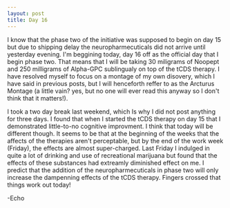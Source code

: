 ```yaml
---
layout: post
title: Day 16 
---
```

I know that the phase two of the initiative was supposed to begin on day 15 but due to shipping delay the neuropharmecuticals did not arrive until yesterday evening. I'm beggining today, day 16 off as the official day that I begin phase two. That means that I will be taking 30 miligrams of Noopept and 250 milligrams of Alpha-GPC sublingualy on top of the tCDS therapy. I have resolved myself to focus on a montage of my own disovery, which I have said in previous posts, but I will henceforth reffer to as the Arcturus Montage (a little vain? yes, but no one will ever read this anyway so I don't think that it matters!).

I took a two day break last weekend, which Is why I did not post anything for three days. I found that when I started the tCDS therapy on day 15 that I demonstrated little-to-no cognitive improvment. I think that today will be different though. It seems to be that at the beginning of the weeks that the affects of the therapies aren't perceptable, but by the end of the work week (Friday), the effects are almost super-charged. Last Friday I indulged in quite a lot of drinking and use of recreational marijuana but found that the effects of these substances had extreamly diminished effect on me. I predict that the addition of the neuropharmecuticals in phase two will only increase the dampenning effects of the tCDS therapy. Fingers crossed that things work out today!

-Echo 
